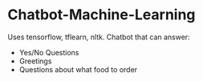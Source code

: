 # Chatbot-Machine-Learning

Uses tensorflow, tflearn, nltk.
Chatbot that can answer:
- Yes/No Questions
- Greetings
- Questions about what food to order
